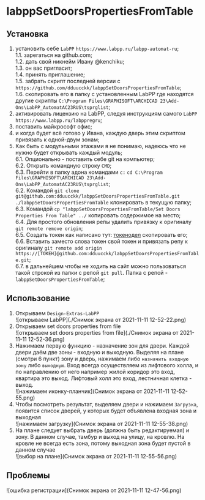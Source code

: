 # labppSetDoorsPropertiesFromTable    

## Установка    

1. установить себе `LabPP` `https://www.labpp.ru/labpp-automat-ru`;    
  1.1. зарегаться на github.com;    
  1.2. дать свой никнейм Ивану @kenchiku;    
  1.3. он вас пригласит;    
  1.4. принять приглашение;    
  1.5. забрать скрипт последней версии с `https://github.com/dduucckk/labppSetDoorsPropertiesFromTable`;    
  1.6. скопировать его в папку с установленным LabPP где находятся другие скрипты `C:\Program Files\GRAPHISOFT\ARCHICAD 23\Add-Ons\LabPP_AutomatAC23RUS\tsprglist`;    
2. активировать лицензию на LabPP, следуя инструкциям самого `LabPP` `https://www.labpp.ru/labppregru`;    
3. поставить майкрософт офис;    
4. и когда будет всё готово у Ивана, каждую дверь этим скриптом привязать к одной-двум зонам;    
5. Как быть с модульными этажами я не понимаю, надеюсь что не нужно будет открывать каждый модуль;    
  6.1. Опционально - поставить себе git на компьютер;    
  6.2. Открыть командную строку `CMD`;    
  6.3. Перейти в папку адона командами `c:`  `cd C:\Program Files\GRAPHISOFT\ARCHICAD 23\Add-Ons\LabPP_AutomatAC23RUS\tsprglist`;    
  6.2. Командой `git clone git@github.com:dduucckk/labppSetDoorsPropertiesFromTable.git ./labppSetDoorsPropertiesFromTable` клонировать в текущую папку;    
  6.3. Командой `cp "labppSetDoorsPropertiesFromTable/Set Doors Properties From Table" ../` копировать содержимое на место;    
  6.4. Для простого обновления репы удалить привязку к оригиналу `git remote remove origin`;    
  6.5. Создать токен как написано тут: [токенодел](https://docs.github.com/en/authentication/keeping-your-account-and-data-secure/creating-a-personal-access-token) скопировать его;     
  6.6. Вставить заместо слова токен свой токен и привязать репу к оригиналу `git remote add origin https://[ТОКЕН]@github.com:dduucckk/labppSetDoorsPropertiesFromTable.git`;    
  6.7. в дальнейшем чтобы не ходить на сайт можно пользоваться такой строкой из папки с репой `git pull`. Папка с репой - `labppSetDoorsPropertiesFromTable`;    

## Использование    

1.    Открываем `Design-Extras-LabPP`    
![открываем LabPP](./Снимок экрана от 2021-11-11 12-52-22.png)    
2.    Открываем set doors properties from file    
![открываем set doors properties from file](./Снимок экрана от 2021-11-11 12-52-36.png)    
3.    Нажимаем первую функцию - назначение зон для двери. Каждой двери даём две зоны - входную и выходную. Выделяя на плане (смотри 6 пункт) зону и дверь, нажимаем либо `назначить входную зону` либо `выходную`. Вход всегда осуществляем из лифтового холла, и по направлению от него например жилой коридор это вход, квартира это выход. Лифтовый холл это вход, лестничная клетка - выход.    
![нажимаем иконку-планчик](Снимок экрана от 2021-11-11 12-52-55.png)    
5.    Чтобы посмотреть результат, выделяем двери и нажимаем `Загрузка`, появится список дверей, у которых будет объявлена входная зона и выходная    
![нажимаем загрузку](Снимок экрана от 2021-11-11 12-55-38.png)    
7.    На плане следует выбрать дверь (должна быть редактируемая) и зону. В данном случае, тамбур и выход на улицу, на кровлю. На кровле не всегда есть зона, потому выходная зона будет пустой в данном случае    
![выбор на плане](Снимок экрана от 2021-11-11 12-55-56.png)    


## Проблемы    

![ошибка регистрации](Снимок экрана от 2021-11-11 12-47-56.png)    
